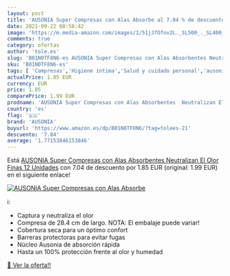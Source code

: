 ```yaml
---
layout: post
title: 'AUSONIA Super Compresas con Alas Absorbe al 7.04 % de descuento'
date: 2021-09-22 08:58:42
image: 'https://m.media-amazon.com/images/I/51jJfOfov2L._SL500_._SL400_.jpg'
comments: true
category: ofertas
author: 'tole.es'
slug: 'B01N0TF8N6-es AUSONIA Super Compresas con Alas Absorbentes Neutralizan...'
sku: 'B01N0TF8N6-es'
tags: [ 'Compresas','Higiene íntima','Salud y cuidado personal','ausonia', ]
actualPrice: 1.85 EUR
currency: EUR
price: 1.85
comparePrice: 1.99 EUR
prodname: 'AUSONIA Super Compresas con Alas Absorbentes  Neutralizan El Olor  Finas  12 Unidades'
country: 'es'
flag: '🇪🇸'
brand: 'AUSONIA'
buyurl: 'https://www.amazon.es/dp/B01N0TF8N6/?tag=tolees-21'
descuento: '7.04'
average: '1.77153846153846'
---
```


Está [AUSONIA Super Compresas con Alas Absorbentes  Neutralizan El Olor  Finas  12 Unidades](https://www.amazon.es/dp/B01N0TF8N6/?tag=tolees-21) con 7.04 de descuento por 1.85 EUR (original: 1.99 EUR) en el siguiente enlace!

[![AUSONIA Super Compresas con Alas Absorbe](https://m.media-amazon.com/images/I/51jJfOfov2L._SL500_._SL400_.jpg)](https://www.amazon.es/dp/B01N0TF8N6/?tag=tolees-21)

ℹ️:

- Captura y neutraliza el olor
- Compresa de 28.4 cm de largo. NOTA: El embalaje puede variar!
- Cobertura seca para un óptimo confort
- Barreras protectoras para evitar fugas
- Núcleo Ausonia de absorción rápida
- Hasta un 100% protección frente al olor y humedad

[🛒 Ver la oferta!!](https://www.amazon.es/dp/B01N0TF8N6/?tag=tolees-21)
